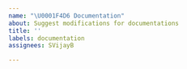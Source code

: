 ```yaml
---
name: "\U0001F4D6 Documentation"
about: Suggest modifications for documentations
title: ''
labels: documentation
assignees: SVijayB

---
```


<!-- ⚠️⚠️ Do Not Delete These Comments. ⚠️⚠️ -->
<!-- Read our Rules of Conduct: https://github.com/SVijayB/MatLab-Codes/blob/master/.github/CODE_OF_CONDUCT.md -->
<!-- Please search existing issues to avoid creating duplicates. -->
<!--- Provide a general summary of your issue in the Title above -->

<!-- Describe the changes to the documentations you'd like. -->



<!-- Before submitting, click on the preview tab to check your work so far-->
